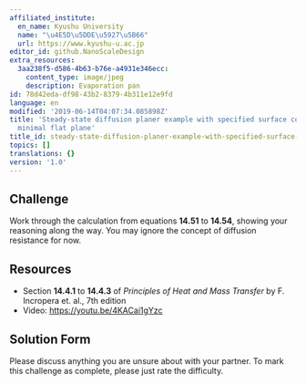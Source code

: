 ```yaml
---
affiliated_institute:
  en_name: Kyushu University
  name: "\u4E5D\u5DDE\u5927\u5B66"
  url: https://www.kyushu-u.ac.jp
editor_id: github.NanoScaleDesign
extra_resources:
  3aa238f5-d586-4b63-b76e-a4931e346ecc:
    content_type: image/jpeg
    description: Evaporation pan
id: 78d42eda-df98-43b2-8379-4b311e12e9fd
language: en
modified: '2019-06-14T04:07:34.085898Z'
title: 'Steady-state diffusion planer example with specified surface concentrations:
  minimal flat plane'
title_id: steady-state-diffusion-planer-example-with-specified-surface-concentrations-minimal-flat-plane
topics: []
translations: {}
version: '1.0'
---
```


## Challenge
Work through the calculation from equations **14.51** to **14.54**, showing your reasoning along the way. You may ignore the concept of diffusion resistance for now.


## Resources

- Section **14.4.1** to **14.4.3** of *Principles of Heat and Mass Transfer* by F. Incropera et. al., 7th edition
- Video: https://youtu.be/4KACai1gYzc


## Solution Form
Please discuss anything you are unsure about with your partner.
To mark this challenge as complete, please just rate the difficulty.

